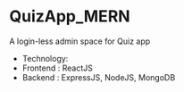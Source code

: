 # QuizApp_MERN
A login-less admin space for Quiz app

- Technology:
- Frontend : ReactJS
- Backend : ExpressJS, NodeJS, MongoDB
